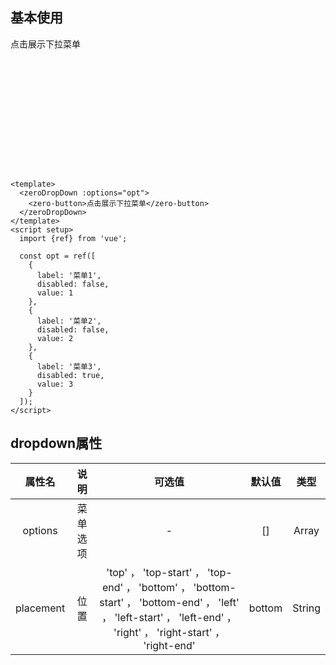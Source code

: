 <script setup>
import {ref} from 'vue';
import zeroDropDown from "@/dropdown/zeroDropDown.vue";
import zeroButton from "@/button/zeroButton.vue";
const opt = ref([
  {
    label: '菜单1',
    disabled: false,
    value:1
  },
  {
    label: '菜单2',
    disabled: false,
    value:2
  },
  {
    label: '菜单3',
    disabled: true,
    value:3
  }
]);
</script>

## 基本使用

<div style="height: 200px">
<zeroDropDown :options="opt">
      <zero-button>点击展示下拉菜单</zero-button>
</zeroDropDown>
</div> 

```vue

<template>
  <zeroDropDown :options="opt">
    <zero-button>点击展示下拉菜单</zero-button>
  </zeroDropDown>
</template>
<script setup>
  import {ref} from 'vue';

  const opt = ref([
    {
      label: '菜单1',
      disabled: false,
      value: 1
    },
    {
      label: '菜单2',
      disabled: false,
      value: 2
    },
    {
      label: '菜单3',
      disabled: true,
      value: 3
    }
  ]);
</script>
```

## dropdown属性

|         属性名         |  说明  | 可选值 |  默认值   |   类型   |
|:-------------------:|:----:|:---:|:------:|:------:|
|       options       | 菜单选项 |  -  |   []   | Array  |
|    placement        |  位置  |  'top' ， 'top-start' ， 'top-end' ， 'bottom' ， 'bottom-start' ， 'bottom-end' ， 'left' ， 'left-start' ， 'left-end' ， 'right' ， 'right-start' ， 'right-end'   | bottom | String |

